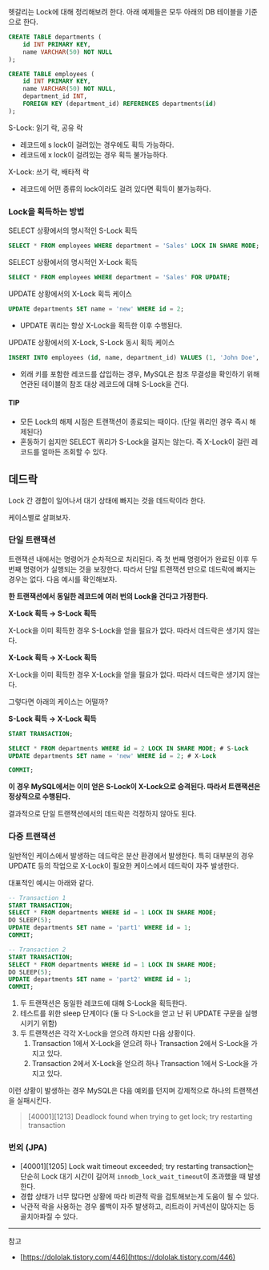 헷갈리는 Lock에 대해 정리해보려 한다.
아래 예제들은 모두 아래의 DB 테이블을 기준으로 한다.

```sql
CREATE TABLE departments (
    id INT PRIMARY KEY,
    name VARCHAR(50) NOT NULL
);

CREATE TABLE employees (
    id INT PRIMARY KEY,
    name VARCHAR(50) NOT NULL,
    department_id INT,
    FOREIGN KEY (department_id) REFERENCES departments(id)
);
```

S-Lock: 읽기 락, 공유 락

- 레코드에 s lock이 걸려있는 경우에도 획득 가능하다.
- 레코드에 x lock이 걸려있는 경우 획득 불가능하다.

X-Lock: 쓰기 락, 배타적 락

- 레코드에 어떤 종류의 lock이라도 걸려 있다면 획득이 불가능하다.

### Lock을 획득하는 방법

SELECT 상황에서의 명시적인 S-Lock 획득

```sql
SELECT * FROM employees WHERE department = 'Sales' LOCK IN SHARE MODE;
```

SELECT 상황에서의 명시적인 X-Lock 획득

```sql
SELECT * FROM employees WHERE department = 'Sales' FOR UPDATE;
```

UPDATE 상황에서의 X-Lock 획득 케이스

```sql
UPDATE departments SET name = 'new' WHERE id = 2;
```

- UPDATE 쿼리는 항상 X-Lock을 획득한 이후 수행된다.

UPDATE 상황에서의 X-Lock, S-Lock 동시 획득 케이스

```sql
INSERT INTO employees (id, name, department_id) VALUES (1, 'John Doe', 2);
```

- 외래 키를 포함한 레코드를 삽입하는 경우, MySQL은 참조 무결성을 확인하기 위해 연관된 테이블의 참조 대상 레코드에 대해 S-Lock을 건다.

#### TIP

- 모든 Lock의 해제 시점은 트랜잭션이 종료되는 때이다. (단일 쿼리인 경우 즉시 해제된다)
- 혼동하기 쉽지만 SELECT 쿼리가 S-Lock을 걸지는 않는다. 즉 X-Lock이 걸린 레코드를 얼마든 조회할 수 있다.

## 데드락

Lock 간 경합이 일어나서 대기 상태에 빠지는 것을 데드락이라 한다.

케이스별로 살펴보자.

### 단일 트랜잭션

트랜잭션 내에서는 명령어가 순차적으로 처리된다. 즉 첫 번째 명령어가 완료된 이후 두 번째 명령어가 실행되는 것을 보장한다. 따라서 단일 트랜잭션 만으로 데드락에 빠지는 경우는 없다. 다음 예시를 확인해보자.

**한 트랜잭션에서 동일한 레코드에 여러 번의 Lock을 건다고 가정한다.**

**X-Lock 획득 → S-Lock 획득**

X-Lock을 이미 획득한 경우 S-Lock을 얻을 필요가 없다. 따라서 데드락은 생기지 않는다.

**X-Lock 획득 → X-Lock 획득**

X-Lock을 이미 획득한 경우 X-Lock을 얻을 필요가 없다. 따라서 데드락은 생기지 않는다.

그렇다면 아래의 케이스는 어떨까?

**S-Lock 획득 → X-Lock 획득**

```sql
START TRANSACTION;

SELECT * FROM departments WHERE id = 2 LOCK IN SHARE MODE; # S-Lock
UPDATE departments SET name = 'new' WHERE id = 2; # X-Lock

COMMIT;
```

**이 경우 MySQL에서는 이미 얻은 S-Lock이 X-Lock으로 승격된다. 따라서 트랜잭션은 정상적으로 수행된다.**

결과적으로 단일 트랜잭션에서의 데드락은 걱정하지 않아도 된다.

### 다중 트랜잭션

일반적인 케이스에서 발생하는 데드락은 분산 환경에서 발생한다. 특히 대부분의 경우 UPDATE 등의 작업으로 X-Lock이 필요한 케이스에서 데드락이 자주 발생한다.

대표적인 예시는 아래와 같다.

```sql
-- Transaction 1
START TRANSACTION;
SELECT * FROM departments WHERE id = 1 LOCK IN SHARE MODE;
DO SLEEP(5);
UPDATE departments SET name = 'part1' WHERE id = 1;
COMMIT;

-- Transaction 2
START TRANSACTION;
SELECT * FROM departments WHERE id = 1 LOCK IN SHARE MODE;
DO SLEEP(5);
UPDATE departments SET name = 'part2' WHERE id = 1;
COMMIT;
```

1. 두 트랜잭션은 동일한 레코드에 대해 S-Lock을 획득한다.
2. 테스트를 위한 sleep 단계이다 (둘 다 S-Lock을 얻고 난 뒤 UPDATE 구문을 실행시키기 위함)
3. 두 트랜잭션은 각각 X-Lock을 얻으려 하지만 다음 상황이다.
    1. Transaction 1에서 X-Lock을 얻으려 하나 Transaction 2에서 S-Lock을 가지고 있다.
    2. Transaction 2에서 X-Lock을 얻으려 하나 Transaction 1에서 S-Lock을 가지고 있다.

이런 상황이 발생하는 경우 MySQL은 다음 예외를 던지며 강제적으로 하나의 트랜잭션을 실패시킨다.

> \[40001]\[1213] Deadlock found when trying to get lock; try restarting transaction

### 번외 (JPA)

- \[40001]\[1205] Lock wait timeout exceeded; try restarting transaction는 단순히 Lock 대기 시간이 길어져 `innodb_lock_wait_timeout`이 초과했을 때 발생한다.
- 경합 상태가 너무 많다면 상황에 따라 비관적 락을 검토해보는게 도움이 될 수 있다.
- 낙관적 락을 사용하는 경우 롤백이 자주 발생하고, 리트라이 커넥션이 많아지는 등 골치아파질 수 있다.

---

참고
- [https://dololak.tistory.com/446](https://dololak.tistory.com/446)